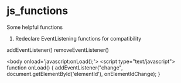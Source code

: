 # js_functions
Some helpful functions

1. Redeclare EventListening functions for compatibility

addEventListener()
removeEventListener()

&lt;body onload='javascript:onLoad();'&gt;
&lt;script type="text/javascript"&gt;
function onLoad() {
  addEventListener("change", document.getElementById('elementId'), onElementIdChange);
}
